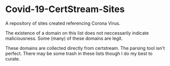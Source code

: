 # Covid-19-CertStream-Sites
A repository of sites created referencing Corona Virus. 

The existence of a domain on this list does not neccessarily indicate maliciousness. Some (many) of these domains are legit.

These domains are collected directly from certstream. The parsing tool isn't perfect. There may be some trash in these lists though I 
do my best to curate. 


